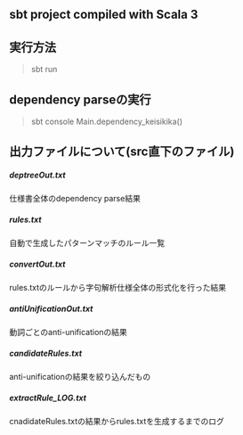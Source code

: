 ## sbt project compiled with Scala 3
## 実行方法
> sbt run

## dependency parseの実行
> sbt console
> Main.dependency_keisikika()

## 出力ファイルについて(src直下のファイル)
<h5>deptreeOut.txt</h5>
仕様書全体のdependency parse結果

<h5>rules.txt</h5>
自動で生成したパターンマッチのルール一覧

<h5>convertOut.txt</h5>
rules.txtのルールから字句解析仕様全体の形式化を行った結果

<h5>antiUnificationOut.txt</h5>
動詞ごとのanti-unificationの結果

<h5>candidateRules.txt</h5>
anti-unificationの結果を絞り込んだもの






<h5>extractRule_LOG.txt</h5>
cnadidateRules.txtの結果からrules.txtを生成するまでのログ


